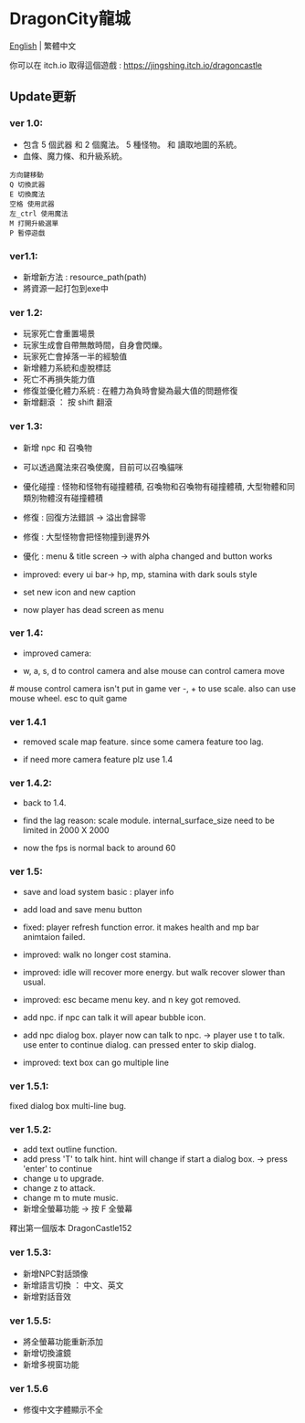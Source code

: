 # DragonCity龍城

[English](https://github.com/JingShing/DragonCity/blob/main/README.md) | 繁體中文

你可以在 itch.io 取得這個遊戲 : https://jingshing.itch.io/dragoncastle

## Update更新

### ver 1.0:

- 包含 5 個武器 和 2 個魔法。 5 種怪物。 和 讀取地圖的系統。
- 血條、魔力條、和升級系統。

```
方向鍵移動
Q 切換武器
E 切換魔法
空格 使用武器
左_ctrl 使用魔法
M 打開升級選單
P 暫停遊戲
```

### ver1.1:

- 新增新方法 : resource_path(path)
- 將資源一起打包到exe中

### ver 1.2:

- 玩家死亡會重置場景
- 玩家生成會自帶無敵時間，自身會閃爍。
- 玩家死亡會掉落一半的經驗值
- 新增體力系統和虛脫標誌
- 死亡不再損失能力值
- 修復並優化體力系統 : 在體力為負時會變為最大值的問題修復
- 新增翻滾 ： 按 shift 翻滾

### ver 1.3:

- 新增 npc 和 召喚物

- 可以透過魔法來召喚使魔，目前可以召喚貓咪
- 優化碰撞 : 怪物和怪物有碰撞體積,  召喚物和召喚物有碰撞體積, 大型物體和同類別物體沒有碰撞體積
- 修復 : 回復方法錯誤 -> 溢出會歸零
- 修復 : 大型怪物會把怪物撞到邊界外
- 優化 : menu & title screen -> with alpha changed and button works
- improved: every ui bar-> hp, mp, stamina with dark souls style
- set new icon and new caption
- now player has dead screen as menu

### ver 1.4:

- improved camera:

- w, a, s, d to control camera and alse mouse can control camera move

\# mouse control camera isn't put in game ver
-, + to use scale. also can use mouse wheel.
esc to quit game

### ver 1.4.1

- removed scale map feature. since some camera feature too lag.

- if need more camera feature plz use 1.4

### ver 1.4.2:

- back to 1.4.

- find the lag reason: scale module. internal_surface_size need to be limited in 2000 X 2000
- now the fps is normal back to around 60

### ver 1.5:

- save and load system basic : player info

- add load and save menu button
- fixed: player refresh function error. it makes health and mp bar animtaion failed.
- improved: walk no longer cost stamina.
- improved: idle will recover more energy. but walk recover slower than usual.
- improved: esc became menu key. and n key got removed.
- add npc. if npc can talk it will apear bubble icon.
- add npc dialog box. player now can talk to npc.
  -> player use t to talk. use enter to continue dialog. can pressed enter to skip dialog.
- improved: text box can go multiple line

### ver 1.5.1:

fixed dialog box multi-line bug.

### ver 1.5.2:

- add text outline function.
- add press 'T' to talk hint. hint will change if start a dialog box.
   -> press 'enter' to continue
- change u to upgrade.
- change z to attack.
- change m to mute music.
- 新增全螢幕功能 -> 按 F 全螢幕

釋出第一個版本  DragonCastle152

### ver 1.5.3:

- 新增NPC對話頭像
- 新增語言切換 ： 中文、英文
- 新增對話音效

### ver 1.5.5:

- 將全螢幕功能重新添加
- 新增切換濾鏡
- 新增多視窗功能

### ver 1.5.6

* 修復中文字體顯示不全
